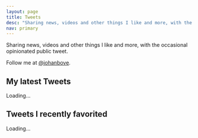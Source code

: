 ```yaml
---
layout: page
title: Tweets
desc: "Sharing news, videos and other things I like and more, with the occasional opinionated public tweet."
nav: primary
---
```


<style>
  iframe#twitter-widget-0 {
    width: 100% !important;
  }
</style>

Sharing news, videos and other things I like and more, with the occasional opinionated public tweet.

Follow me at [@johanbove](https://twitter.com/johanbove).

## My latest Tweets

<!--
<a class="twitter-timeline" href="https://twitter.com/johanbove"
   data-widget-id="333577388069896193"
   data-chrome="transparent noborders"
   data-theme="dark"
   data-link-color="#F3F398"
   data-tweet-limit="5"
>
  Loading Tweets by @johanbove&hellip;
</a>
-->

<div class="mytweets">Loading&hellip;</div>

## Tweets I recently favorited

<div class="favorites">Loading&hellip;</div>
<script src="https://ajax.googleapis.com/ajax/libs/jquery/2.1.4/jquery.min.js"></script>
<script src="/assets/js/favtweets.js"></script>
<script>
$(function () {
  favtweets.getMyTweets().getFavTweets();
});
</script>

<!-- Credits: [Tweetledee](http://chrissimpkins.github.io/tweetledee/) -->

<!--
<script>!function(d,s,id){var js,fjs=d.getElementsByTagName(s)[0],p=/^http:/.test(d.location)?'http':'https';if(!d.getElementById(id)){js=d.createElement(s);js.id=id;js.src=p+"://platform.twitter.com/widgets.js";fjs.parentNode.insertBefore(js,fjs);}}(document,"script","twitter-wjs");</script>
-->
